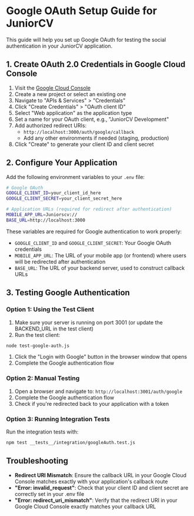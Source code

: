 # Google OAuth Setup Guide for JuniorCV

This guide will help you set up Google OAuth for testing the social authentication in your JuniorCV application.

## 1. Create OAuth 2.0 Credentials in Google Cloud Console

1. Visit the [Google Cloud Console](https://console.cloud.google.com/)
2. Create a new project or select an existing one
3. Navigate to "APIs & Services" > "Credentials"
4. Click "Create Credentials" > "OAuth client ID"
5. Select "Web application" as the application type
6. Set a name for your OAuth client, e.g., "JuniorCV Development"
7. Add authorized redirect URIs:
   - `http://localhost:3000/auth/google/callback`
   - Add any other environments if needed (staging, production)
8. Click "Create" to generate your client ID and client secret

## 2. Configure Your Application

Add the following environment variables to your `.env` file:

```bash
# Google OAuth
GOOGLE_CLIENT_ID=your_client_id_here
GOOGLE_CLIENT_SECRET=your_client_secret_here

# Application URLs (required for redirect after authentication)
MOBILE_APP_URL=Juniorscv://
BASE_URL=http://localhost:3000
```

These variables are required for Google authentication to work properly:

- `GOOGLE_CLIENT_ID` and `GOOGLE_CLIENT_SECRET`: Your Google OAuth credentials
- `MOBILE_APP_URL`: The URL of your mobile app (or frontend) where users will be redirected after authentication
- `BASE_URL`: The URL of your backend server, used to construct callback URLs

## 3. Testing Google Authentication

### Option 1: Using the Test Client

1. Make sure your server is running on port 3001 (or update the BACKEND_URL in the test client)
2. Run the test client:

```bash
node test-google-auth.js
```

1. Click the "Login with Google" button in the browser window that opens
2. Complete the Google authentication flow

### Option 2: Manual Testing

1. Open a browser and navigate to: `http://localhost:3001/auth/google`
2. Complete the Google authentication flow
3. Check if you're redirected back to your application with a token

### Option 3: Running Integration Tests

Run the integration tests with:

```bash
npm test __tests__/integration/googleAuth.test.js
```

## Troubleshooting

- **Redirect URI Mismatch**: Ensure the callback URL in your Google Cloud Console matches exactly with your application's callback route
- **"Error: invalid_request"**: Check that your client ID and client secret are correctly set in your .env file
- **"Error: redirect_uri_mismatch"**: Verify that the redirect URI in your Google Cloud Console exactly matches your callback URL
